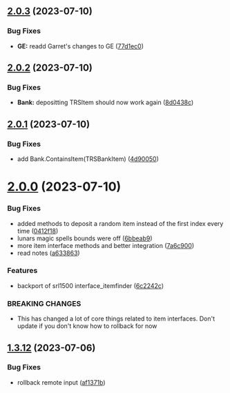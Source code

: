 ## [2.0.3](https://github.com/Torwent/SRL-T/compare/v2.0.2...v2.0.3) (2023-07-10)


### Bug Fixes

* **GE:** readd Garret's changes to GE ([77d1ec0](https://github.com/Torwent/SRL-T/commit/77d1ec0370ec468276ec377590d5784804b8f7fb))



## [2.0.2](https://github.com/Torwent/SRL-T/compare/v2.0.1...v2.0.2) (2023-07-10)


### Bug Fixes

* **Bank:** depositting TRSItem should now work again ([8d0438c](https://github.com/Torwent/SRL-T/commit/8d0438cf18b657b36f6769f888702dcc23325e8a))



## [2.0.1](https://github.com/Torwent/SRL-T/compare/v2.0.0...v2.0.1) (2023-07-10)


### Bug Fixes

* add Bank.ContainsItem(TRSBankItem) ([4d90050](https://github.com/Torwent/SRL-T/commit/4d9005012d1089c22bc245c4c4b4533873401430))



# [2.0.0](https://github.com/Torwent/SRL-T/compare/v1.3.12...v2.0.0) (2023-07-10)


### Bug Fixes

* added methods to deposit a random item instead of the first index every time ([0412f18](https://github.com/Torwent/SRL-T/commit/0412f1813429df2c78b7c64931b68bb6ffc0fb8e))
* lunars magic spells bounds were off ([6bbeab9](https://github.com/Torwent/SRL-T/commit/6bbeab926c6f5bea503b6067063cc25b420102ed))
* more item interface methods and better integration ([7a6c900](https://github.com/Torwent/SRL-T/commit/7a6c900b1d3556853275e598e69edfe3a196a179))
* read notes ([a633863](https://github.com/Torwent/SRL-T/commit/a6338638a8f3e2ee59d25c80727d116967ad1d4b))


### Features

* backport of srl1500 interface_itemfinder ([6c2242c](https://github.com/Torwent/SRL-T/commit/6c2242cecbc25e6c9738c931cc0cdc827b647be6))


### BREAKING CHANGES

* This has changed a lot of core things related to item interfaces. Don't update if you don't know how to rollback for now



## [1.3.12](https://github.com/Torwent/SRL-T/compare/v1.3.11...v1.3.12) (2023-07-06)


### Bug Fixes

* rollback remote input ([af1371b](https://github.com/Torwent/SRL-T/commit/af1371b8071368c22b4349e13864d1701e703cc9))



